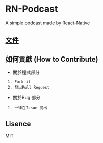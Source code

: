 # RN-Podcast
A simple podcast made by React-Native

## [文件](https://github.com/tingwei628/RN-Podcast/wiki)

## 如何貢獻 (How to Contribute)

+ 關於程式部分
```
 1. Fork it
 2. 發出Pull Request
```
+ 關於Bug 部分
```
 1. 一律在Issue 提出
```

## Lisence
MIT
